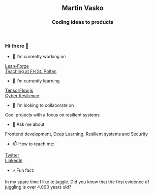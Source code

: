 <h2 align="center" >
    Martin Vasko
</h2>
<h3 align="center" >Coding ideas to products</h3>
<br />

### Hi there 👋


- 🔭 I’m currently working on

[Lean-Forge](https://lean-forge.at) 
<br />
[Teaching at FH St. Pölten](https://fhstp.ac.at)

- 🌱 I’m currently learning

[TensorFlow.js](https://www.tensorflow.org/js/) <br />
[Cyber Resilience](https://www.ecb.europa.eu/paym/cyber-resilience/html/index.en.html) <br />

- 👯 I’m looking to collaborate on

Cool projects with a focus on resilient systems

- 💬 Ask me about

Frontend development, Deep Learning, Resilient systems and Security

- 📫 How to reach me:

[Twitter](https://twitter.com/martvask)
<br />
[LinkedIn](https://www.linkedin.com/in/vaskomartin/)

- ⚡ Fun fact:

In my spare time I like to juggle. Did you know that the first evidence of juggling is over 4.000 years old?
